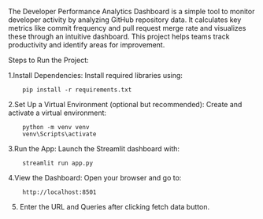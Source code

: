 The Developer Performance Analytics Dashboard is a simple tool to monitor developer activity by analyzing GitHub repository data. It calculates key metrics like commit frequency and pull request merge rate and visualizes these through an intuitive dashboard. This project helps teams track productivity and identify areas for improvement.

Steps to Run the Project:

1.Install Dependencies: Install required libraries using:

		pip install -r requirements.txt

2.Set Up a Virtual Environment (optional but recommended): Create and activate a virtual environment:
		
		python -m venv venv
 		venv\Scripts\activate


3.Run the App: Launch the Streamlit dashboard with:
		
		streamlit run app.py

4.View the Dashboard: Open your browser and go to:

		http://localhost:8501	

5. Enter the URL and Queries after clicking fetch data button. 